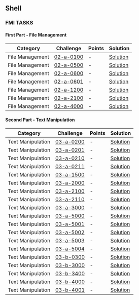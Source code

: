 ## Shell

### FMI TASKS

#### First Part - File Management

Category| Challenge| Points  | Solution
-------- | -------- | -------- | -------- 
File Management | [02-a-0100](https://github.com/DaniAngelov/Operating-Systems---uni/blob/master/Problems/First%20part/copying%20file.md)| -| [Solution](https://github.com/DaniAngelov/Operating-Systems---uni/blob/master/Solutions/First%20Part/copying%20file.txt)
File Management | [02-a-0500](https://github.com/DaniAngelov/Operating-Systems---uni/blob/master/Problems/First%20part/MakeFiles.md)| -| [Solution](https://github.com/DaniAngelov/Operating-Systems---uni/blob/master/Solutions/First%20Part/Creating%20a%20symlink.txt)
File Management | [02-a-0600](https://github.com/DaniAngelov/Operating-Systems---uni/blob/master/Problems/First%20part/Copy%20multiple%20files.md)| -| [Solution](https://github.com/DaniAngelov/Operating-Systems---uni/blob/master/Solutions/First%20Part/Copy%20multiple%20files.txt)
File Management | [02-a-0601](https://github.com/DaniAngelov/Operating-Systems---uni/blob/master/Problems/First%20part/RenameFile.md)| -| [Solution](https://github.com/DaniAngelov/Operating-Systems---uni/blob/master/Solutions/First%20Part/Rename%20file.txt)
File Management | [02-a-1200](https://github.com/DaniAngelov/Operating-Systems---uni/blob/master/Problems/First%20part/Print%20all%20directories.txt)| -| [Solution](https://github.com/DaniAngelov/Operating-Systems---uni/blob/master/Solutions/First%20Part/Print%20all%20directories.txt)
File Management | [02-a-2100](https://github.com/DaniAngelov/Operating-Systems---uni/blob/master/Problems/First%20part/Creating%20a%20symlink.md)| -| [Solution](https://github.com/DaniAngelov/Operating-Systems---uni/blob/master/Solutions/First%20Part/Creating%20a%20symlink.txt)
File Management | [02-a-4000](https://github.com/DaniAngelov/Operating-Systems---uni/blob/master/Problems/First%20part/Change%20permissions.md)| -| [Solution](https://github.com/DaniAngelov/Operating-Systems---uni/blob/master/Solutions/First%20Part/Change%20file%20permissions.txt)


#### Second Part - Text Manipulation

Category| Challenge| Points  | Solution
-------- | -------- | -------- | -------- 
Text Manipulation | [03-a-0200](https://github.com/DaniAngelov/Operating-Systems---uni/blob/master/Problems/Second%20Part%20-%20Text%20Manipulation/TextManipulation.md)| -| [Solution](https://github.com/DaniAngelov/Operating-Systems---uni/blob/master/Solutions/Second%20Part%20-%20Text%20Manipulation/Sulutions.txt)
Text Manipulation | [03-a-0201](https://github.com/DaniAngelov/Operating-Systems---uni/blob/master/Problems/Second%20Part%20-%20Text%20Manipulation/TextManipulation.md)| -| [Solution](https://github.com/DaniAngelov/Operating-Systems---uni/blob/master/Solutions/Second%20Part%20-%20Text%20Manipulation/Sulutions.txt)
Text Manipulation | [03-a-0210](https://github.com/DaniAngelov/Operating-Systems---uni/blob/master/Problems/Second%20Part%20-%20Text%20Manipulation/TextManipulation.md)| -| [Solution](https://github.com/DaniAngelov/Operating-Systems---uni/blob/master/Solutions/Second%20Part%20-%20Text%20Manipulation/Sulutions.txt)
Text Manipulation | [03-a-0211](https://github.com/DaniAngelov/Operating-Systems---uni/blob/master/Problems/Second%20Part%20-%20Text%20Manipulation/TextManipulation.md)| -| [Solution](https://github.com/DaniAngelov/Operating-Systems---uni/blob/master/Solutions/Second%20Part%20-%20Text%20Manipulation/Sulutions.txt)
Text Manipulation | [03-a-1500](https://github.com/DaniAngelov/Operating-Systems---uni/blob/master/Problems/Second%20Part%20-%20Text%20Manipulation/TextManipulation.md)| -| [Solution](https://github.com/DaniAngelov/Operating-Systems---uni/blob/master/Solutions/Second%20Part%20-%20Text%20Manipulation/Sulutions.txt)
Text Manipulation | [03-a-2000](https://github.com/DaniAngelov/Operating-Systems---uni/blob/master/Problems/Second%20Part%20-%20Text%20Manipulation/TextManipulation.md)| -| [Solution](https://github.com/DaniAngelov/Operating-Systems---uni/blob/master/Solutions/Second%20Part%20-%20Text%20Manipulation/Sulutions.txt)
Text Manipulation | [03-a-2100](https://github.com/DaniAngelov/Operating-Systems---uni/blob/master/Problems/Second%20Part%20-%20Text%20Manipulation/TextManipulation.md)| -| [Solution](https://github.com/DaniAngelov/Operating-Systems---uni/blob/master/Solutions/Second%20Part%20-%20Text%20Manipulation/Sulutions.txt)
Text Manipulation | [03-a-2110](https://github.com/DaniAngelov/Operating-Systems---uni/blob/master/Problems/Second%20Part%20-%20Text%20Manipulation/TextManipulation.md)| -| [Solution](https://github.com/DaniAngelov/Operating-Systems---uni/blob/master/Solutions/Second%20Part%20-%20Text%20Manipulation/Sulutions.txt)
Text Manipulation | [03-a-3000](https://github.com/DaniAngelov/Operating-Systems---uni/blob/master/Problems/Second%20Part%20-%20Text%20Manipulation/TextManipulation.md)| -| [Solution](https://github.com/DaniAngelov/Operating-Systems---uni/blob/master/Solutions/Second%20Part%20-%20Text%20Manipulation/Sulutions.txt)
Text Manipulation | [03-a-5000](https://github.com/DaniAngelov/Operating-Systems---uni/blob/master/Problems/Second%20Part%20-%20Text%20Manipulation/TextManipulation.md)| -| [Solution](https://github.com/DaniAngelov/Operating-Systems---uni/blob/master/Solutions/Second%20Part%20-%20Text%20Manipulation/Sulutions.txt)
Text Manipulation | [03-a-5001](https://github.com/DaniAngelov/Operating-Systems---uni/blob/master/Problems/Second%20Part%20-%20Text%20Manipulation/TextManipulation.md)| -| [Solution](https://github.com/DaniAngelov/Operating-Systems---uni/blob/master/Solutions/Second%20Part%20-%20Text%20Manipulation/Sulutions.txt)
Text Manipulation | [03-a-5002](https://github.com/DaniAngelov/Operating-Systems---uni/blob/master/Problems/Second%20Part%20-%20Text%20Manipulation/TextManipulation.md)| -| [Solution](https://github.com/DaniAngelov/Operating-Systems---uni/blob/master/Solutions/Second%20Part%20-%20Text%20Manipulation/Sulutions.txt)
Text Manipulation | [03-a-5003](https://github.com/DaniAngelov/Operating-Systems---uni/blob/master/Problems/Second%20Part%20-%20Text%20Manipulation/TextManipulation.md)| -| [Solution](https://github.com/DaniAngelov/Operating-Systems---uni/blob/master/Solutions/Second%20Part%20-%20Text%20Manipulation/Sulutions.txt)
Text Manipulation | [03-a-5004](https://github.com/DaniAngelov/Operating-Systems---uni/blob/master/Problems/Second%20Part%20-%20Text%20Manipulation/TextManipulation.md)| -| [Solution](https://github.com/DaniAngelov/Operating-Systems---uni/blob/master/Solutions/Second%20Part%20-%20Text%20Manipulation/Sulutions.txt)
Text Manipulation | [03-b-0300](https://github.com/DaniAngelov/Operating-Systems---uni/blob/master/Problems/Second%20Part%20-%20Text%20Manipulation/TextManipulation.md)| -| [Solution](https://github.com/DaniAngelov/Operating-Systems---uni/blob/master/Solutions/Second%20Part%20-%20Text%20Manipulation/Sulutions.txt)
Text Manipulation | [03-b-3000](https://github.com/DaniAngelov/Operating-Systems---uni/blob/master/Problems/Second%20Part%20-%20Text%20Manipulation/TextManipulation.md)| -| [Solution](https://github.com/DaniAngelov/Operating-Systems---uni/blob/master/Solutions/Second%20Part%20-%20Text%20Manipulation/Sulutions.txt)
Text Manipulation | [03-b-3400](https://github.com/DaniAngelov/Operating-Systems---uni/blob/master/Problems/Second%20Part%20-%20Text%20Manipulation/TextManipulation.md)| -| [Solution](https://github.com/DaniAngelov/Operating-Systems---uni/blob/master/Solutions/Second%20Part%20-%20Text%20Manipulation/Sulutions.txt)
Text Manipulation | [03-b-4000](https://github.com/DaniAngelov/Operating-Systems---uni/blob/master/Problems/Second%20Part%20-%20Text%20Manipulation/TextManipulation.md)| -| [Solution](https://github.com/DaniAngelov/Operating-Systems---uni/blob/master/Solutions/Second%20Part%20-%20Text%20Manipulation/Sulutions.txt)
Text Manipulation | [03-b-4001](https://github.com/DaniAngelov/Operating-Systems---uni/blob/master/Problems/Second%20Part%20-%20Text%20Manipulation/TextManipulation.md)| -| [Solution](https://github.com/DaniAngelov/Operating-Systems---uni/blob/master/Solutions/Second%20Part%20-%20Text%20Manipulation/Sulutions.txt)
